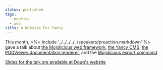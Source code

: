 ```yaml
---
status: published
tags:
  - meeting
  - web
title: A Website For Yancy
---
```

This month, <%= include '../../../../../speakers/preaction.markdown' %>
gave a talk about [the Mojolicious web framework](http://mojolicious.org), [the Yancy CMS](http://preaction.me/yancy),
[the PODViewer documentation
renderer](http://metacpan.org/pod/Mojolicious::Plugin::PODViewer), and
the [Mojolicious export
command](http://metacpan.org/pod/Mojolicious::Command::export).

[Slides for the talk are available at Doug's
website](http://preaction.me/mojo/talks/a-website-for-yancy-chicago-pm-2019/)
